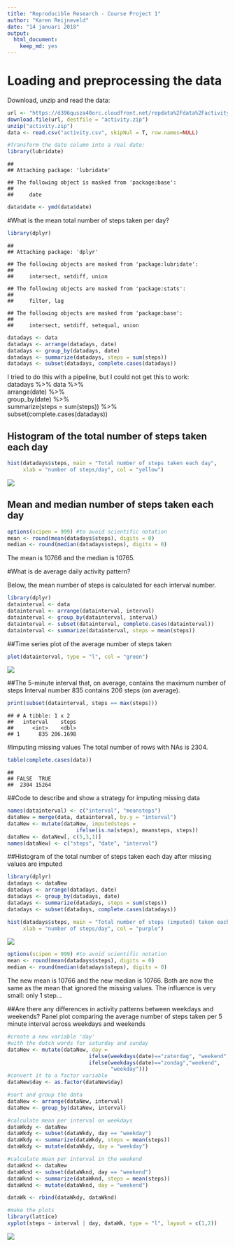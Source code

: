 ```yaml
---
title: "Reproducible Research - Course Project 1"
author: "Karen Reijneveld"
date: "14 januari 2018"
output: 
  html_document: 
    keep_md: yes
---
```

# Loading and preprocessing the data
Download, unzip and read the data:

```r
url <- "https://d396qusza40orc.cloudfront.net/repdata%2Fdata%2Factivity.zip"
download.file(url, destfile = "activity.zip")
unzip("activity.zip")
data <- read.csv("activity.csv", skipNul = T, row.names=NULL)

#Transform the date column into a real date: 
library(lubridate)
```

```
## 
## Attaching package: 'lubridate'
```

```
## The following object is masked from 'package:base':
## 
##     date
```

```r
data$date <- ymd(data$date)
```

#What is the mean total number of steps taken per day?



```r
library(dplyr)
```

```
## 
## Attaching package: 'dplyr'
```

```
## The following objects are masked from 'package:lubridate':
## 
##     intersect, setdiff, union
```

```
## The following objects are masked from 'package:stats':
## 
##     filter, lag
```

```
## The following objects are masked from 'package:base':
## 
##     intersect, setdiff, setequal, union
```

```r
datadays <- data
datadays <- arrange(datadays, date)
datadays <- group_by(datadays, date)
datadays <- summarize(datadays, steps = sum(steps))
datadays <- subset(datadays, complete.cases(datadays))
```

I tried to do this with a pipeline, but I could not get this to work:   
datadays %>% data %>%  
        arrange(date) %>%  
        group_by(date) %>%  
        summarize(steps = sum(steps)) %>%  
        subset(complete.cases(datadays))  
        
## Histogram of the total number of steps taken each day

```r
hist(datadays$steps, main = "Total number of steps taken each day", 
     xlab = "number of steps/day", col = "yellow")
```

![](PA1_template_files/figure-html/histogram-1.png)<!-- -->

## Mean and median number of steps taken each day

```r
options(scipen = 999) #to avoid scientific notation
mean <- round(mean(datadays$steps), digits = 0)
median <- round(median(datadays$steps), digits = 0)
```

The mean is 10766 and the median is 10765.  

#What is de average daily activity pattern?

Below, the mean number of steps is calculated for each interval number. 

```r
library(dplyr)
datainterval <- data
datainterval <- arrange(datainterval, interval)
datainterval <- group_by(datainterval, interval)
datainterval <- subset(datainterval, complete.cases(datainterval))
datainterval <- summarize(datainterval, steps = mean(steps))
```

##Time series plot of the average number of steps taken


```r
plot(datainterval, type = "l", col = "green")
```

![](PA1_template_files/figure-html/timeseriesplot-1.png)<!-- -->

##The 5-minute interval that, on average, contains the maximum number of steps
Interval number 835 contains 206 steps (on average).

```r
print(subset(datainterval, steps == max(steps)))
```

```
## # A tibble: 1 x 2
##   interval    steps
##      <int>    <dbl>
## 1      835 206.1698
```

#Imputing missing values
The total number of rows with NAs is 2304. 

```r
table(complete.cases(data))
```

```
## 
## FALSE  TRUE 
##  2304 15264
```
##Code to describe and show a strategy for imputing missing data


```r
names(datainterval) <- c("interval", "meansteps")
dataNew = merge(data, datainterval, by.y = "interval")
dataNew <- mutate(dataNew, imputedsteps = 
                      ifelse(is.na(steps), meansteps, steps))
dataNew <- dataNew[, c(5,3,1)]
names(dataNew) <- c("steps", "date", "interval")
```
##Histogram of the total number of steps taken each day after missing values are imputed


```r
library(dplyr)
datadays <- dataNew
datadays <- arrange(datadays, date)
datadays <- group_by(datadays, date)
datadays <- summarize(datadays, steps = sum(steps))
datadays <- subset(datadays, complete.cases(datadays))

hist(datadays$steps, main = "Total number of steps (imputed) taken each day", 
     xlab = "number of steps/day", col = "purple")
```

![](PA1_template_files/figure-html/histogram2-1.png)<!-- -->


```r
options(scipen = 999) #to avoid scientific notation
mean <- round(mean(datadays$steps), digits = 0)
median <- round(median(datadays$steps), digits = 0)
```

The new mean is 10766 and the new median is 10766. Both are now the same as the mean that ignored the missing values. The influence is very small: only 1 step... 

##Are there any differences in activity patterns between weekdays and weekends?
Panel plot comparing the average number of steps taken per 5 minute interval across weekdays and weekends


```r
#create a new variable 'day' 
#with the dutch words for saturday and sunday
dataNew <- mutate(dataNew, day = 
                          ifelse(weekdays(date)=="zaterdag", "weekend",
                          ifelse(weekdays(date)=="zondag","weekend", 
                                 "weekday")))
#convert it to a factor variable
dataNew$day <- as.factor(dataNew$day)

#sort and group the data
dataNew <- arrange(dataNew, interval)
dataNew <- group_by(dataNew, interval)

#calculate mean per interval on weekdays
dataWkdy <- dataNew
dataWkdy <- subset(dataWkdy, day == "weekday")
dataWkdy <- summarize(dataWkdy, steps = mean(steps))
dataWkdy <- mutate(dataWkdy, day = "weekday")

#calculate mean per interval in the weekend
dataWknd <- dataNew
dataWknd <- subset(dataWknd, day == "weekend")
dataWknd <- summarize(dataWknd, steps = mean(steps))
dataWknd <- mutate(dataWknd, day = "weekend")

dataWk <- rbind(dataWkdy, dataWknd)

#make the plots
library(lattice)
xyplot(steps ~ interval | day, dataWk, type = "l", layout = c(1,2))
```

![](PA1_template_files/figure-html/panelplot-1.png)<!-- -->
